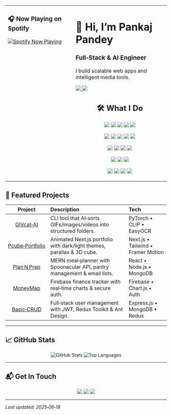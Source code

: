<table align="center">
  <tr>
    <td valign="top" width="42%">
      <h3>🎧 Now Playing on Spotify</h3>
      <a href="https://spotify-github-profile.kittinanx.com/api/view.svg?uid=s085pzbngu4arsi4vuuxo36nt&redirect=true">
        <img src="https://spotify-github-profile.kittinanx.com/api/view.svg?uid=s085pzbngu4arsi4vuuxo36nt&cover_image=true&theme=default&show_offline=false&background_color=275d38&interchange=true&bar_color=65a85f&bar_color_cover=false" alt="Spotify Now Playing" />
      </a>
    </td>
    <td valign="top" width="58%">
      <h1>👋 Hi, I’m Pankaj Pandey</h1>
      <h3>Full‑Stack & AI Engineer</h3>
      <p>I build scalable web apps and intelligent media tools.</p>
      <p align="left">
        <a href="https://pcube-portfolio.netlify.app">
          <img src="https://img.shields.io/badge/Portfolio-🌐-65a85f?style=for-the-badge&logo=netlify&logoColor=white"/>
        </a>
        <a href="https://github.com/icyxonyx?tab=repositories">
          <img src="https://img.shields.io/badge/Repositories-📂-86d17b?style=for-the-badge&logo=github&logoColor=white"/>
        </a>
      </p>
      <h2 align="center">🛠️ What I Do</h2>
        <p align="center">
          <img src="https://img.shields.io/badge/Next.js-000000?style=for-the-badge&logo=nextdotjs&logoColor=white"/>
          <img src="https://img.shields.io/badge/React-20232A?style=for-the-badge&logo=react&logoColor=61DAFB"/>
          <img src="https://img.shields.io/badge/TailwindCSS-38B2AC?style=for-the-badge&logo=tailwind-css&logoColor=white"/>
          <img src="https://img.shields.io/badge/Framer_Motion-000000?style=for-the-badge&logo=framer&logoColor=white"/>
          <img src="https://img.shields.io/badge/Redux_Toolkit-593D88?style=for-the-badge&logo=redux&logoColor=white"/>
        </p>
        <p align="center">
          <img src="https://img.shields.io/badge/Node.js-339933?style=for-the-badge&logo=node.js&logoColor=white"/>
          <img src="https://img.shields.io/badge/Express.js-000000?style=for-the-badge&logo=express&logoColor=white"/>
          <img src="https://img.shields.io/badge/FastAPI-009688?style=for-the-badge&logo=fastapi&logoColor=white"/>
          <img src="https://img.shields.io/badge/MongoDB-47A248?style=for-the-badge&logo=mongodb&logoColor=white"/>
          <img src="https://img.shields.io/badge/Firebase-FFCA28?style=for-the-badge&logo=firebase&logoColor=black"/>
        </p>
        <p align="center">
          <img src="https://img.shields.io/badge/PyTorch-EE4C2C?style=for-the-badge&logo=pytorch&logoColor=white"/>
          <img src="https://img.shields.io/badge/OpenAI_CLIP-20232A?style=for-the-badge&logo=openai&logoColor=white"/>
          <img src="https://img.shields.io/badge/EasyOCR-0F172A?style=for-the-badge&logo=python&logoColor=white"/>
          <img src="https://img.shields.io/badge/MoviePy-1e1e1e?style=for-the-badge&logo=python&logoColor=white"/>
        </p>
        <p align="center">
          <img src="https://img.shields.io/badge/Nodemailer-00924F?style=for-the-badge&logo=gmail&logoColor=white"/>
          <img src="https://img.shields.io/badge/Spoonacular_API-8BC34A?style=for-the-badge&logo=spring&logoColor=white"/>
          <img src="https://img.shields.io/badge/Stripe-635bff?style=for-the-badge&logo=stripe&logoColor=white"/>
        </p>
        <p align="center">
          <img src="https://img.shields.io/badge/Docker-2496ED?style=for-the-badge&logo=docker&logoColor=white"/>
          <img src="https://img.shields.io/badge/AWS_ECS-232F3E?style=for-the-badge&logo=amazonaws&logoColor=FF9900"/>
          <img src="https://img.shields.io/badge/Vercel-000000?style=for-the-badge&logo=vercel&logoColor=white"/>
          <img src="https://img.shields.io/badge/Netlify-00C7B7?style=for-the-badge&logo=netlify&logoColor=white"/>
        </p>
    </td>
  </tr>
</table>


## 🚀 Featured Projects

| Project | Description | Tech |
|:---:|:---|:---|
| [GIVcat‑AI](https://github.com/icyxonyx/GIVcat-AI) | CLI tool that AI‑sorts GIFs/images/videos into structured folders. | PyTorch • CLIP • EasyOCR |
| [Pcube‑Portfolio](https://github.com/icyxonyx/Pcube-Portfolio) | Animated Next.js portfolio with dark/light themes, parallax & 3D cube. | Next.js • Tailwind • Framer Motion |
| [Plan N Prep](https://github.com/icyxonyx/Plan-N-Prep) | MERN meal‑planner with Spoonacular API, pantry management & email lists. | React • Node.js • MongoDB |
| [MoneyMap](https://github.com/icyxonyx/MoneyMap) | Firebase finance tracker with real‑time charts & secure auth. | Firebase • Chart.js • Auth |
| [Basic‑CRUD](https://github.com/icyxonyx/Basic-CRUD) | Full‑stack user management with JWT, Redux Toolkit & Ant Design. | Express.js • MongoDB • Redux |

---

## 📈 GitHub Stats

<div align="center">
  <img src="https://github-readme-stats.vercel.app/api?username=icyxonyx&theme=dark&show_icons=true&hide_border=true" alt="GitHub Stats" />
  <img src="https://github-readme-stats.vercel.app/api/top-langs/?username=icyxonyx&theme=dark&hide_border=true&layout=compact" alt="Top Languages" />
</div>

---

## 📬 Get In Touch

<p align="center">
  <a href="mailto:p2pp007@gmail.com"><img src="https://img.shields.io/badge/✉️-Email-86d17b?style=for-the-badge&logo=gmail&logoColor=white"/></a>
  <a href="https://www.linkedin.com/in/icyxonyx"><img src="https://img.shields.io/badge/🔗-LinkedIn-65a85f?style=for-the-badge&logo=linkedin&logoColor=white"/></a>
  <a href="https://pcube-portfolio.netlify.app/resume.pdf"><img src="https://img.shields.io/badge/📄-Resume-86d17b?style=for-the-badge&logo=adobeacrobatreader&logoColor=white"/></a>
</p>

---

_Last updated: 2025‑06‑18_
